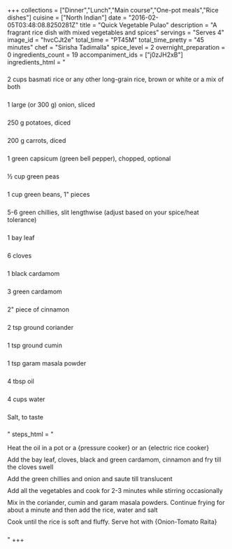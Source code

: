 +++
collections = ["Dinner","Lunch","Main course","One-pot meals","Rice dishes"]
cuisine = ["North Indian"]
date = "2016-02-05T03:48:08.8250281Z"
title = "Quick Vegetable Pulao"
description = "A fragrant rice dish with mixed vegetables and spices"
servings = "Serves 4"
image_id = "hvcCJt2e"
total_time = "PT45M"
total_time_pretty = "45 minutes"
chef = "Sirisha Tadimalla"
spice_level = 2
overnight_preparation = 0
ingredients_count = 19
accompaniment_ids = ["j0zJH2xB"]
ingredients_html = "<ul style='padding-left: 0; list-style: none;'><li itemprop='recipeIngredient' style='margin: 8px 0px;padding: 8px 0px;'>2 cups basmati rice or any other long-grain rice, brown or white or a mix of both</li><li itemprop='recipeIngredient' style='margin: 8px 0px;padding: 8px 0px;'>1 large (or 300 g) onion, sliced</li><li itemprop='recipeIngredient' style='margin: 8px 0px;padding: 8px 0px;'>250 g potatoes, diced</li><li itemprop='recipeIngredient' style='margin: 8px 0px;padding: 8px 0px;'>200 g carrots, diced</li><li itemprop='recipeIngredient' style='margin: 8px 0px;padding: 8px 0px;'>1 green capsicum (green bell pepper), chopped, optional</li><li itemprop='recipeIngredient' style='margin: 8px 0px;padding: 8px 0px;'>½ cup green peas</li><li itemprop='recipeIngredient' style='margin: 8px 0px;padding: 8px 0px;'>1 cup green beans, 1\" pieces</li><li itemprop='recipeIngredient' style='margin: 8px 0px;padding: 8px 0px;'>5-6 green chillies, slit lengthwise (adjust based on your spice/heat tolerance)</li><li itemprop='recipeIngredient' style='margin: 8px 0px;padding: 8px 0px;'>1 bay leaf</li><li itemprop='recipeIngredient' style='margin: 8px 0px;padding: 8px 0px;'>6 cloves</li><li itemprop='recipeIngredient' style='margin: 8px 0px;padding: 8px 0px;'>1 black cardamom</li><li itemprop='recipeIngredient' style='margin: 8px 0px;padding: 8px 0px;'>3 green cardamom</li><li itemprop='recipeIngredient' style='margin: 8px 0px;padding: 8px 0px;'>2\" piece of cinnamon</li><li itemprop='recipeIngredient' style='margin: 8px 0px;padding: 8px 0px;'>2 tsp ground coriander</li><li itemprop='recipeIngredient' style='margin: 8px 0px;padding: 8px 0px;'>1 tsp ground cumin</li><li itemprop='recipeIngredient' style='margin: 8px 0px;padding: 8px 0px;'>1 tsp garam masala powder</li><li itemprop='recipeIngredient' style='margin: 8px 0px;padding: 8px 0px;'>4 tbsp oil</li><li itemprop='recipeIngredient' style='margin: 8px 0px;padding: 8px 0px;'>4 cups water</li><li itemprop='recipeIngredient' style='margin: 8px 0px;padding: 8px 0px;'>Salt, to taste</li></ul>"
steps_html = "<ol style='list-style: none inside; padding-left: 0px;'><li style='padding-bottom: 10px;'><i class='step-track-icon fa fa-square-o'></i><span class='step-text' itemprop='recipeInstructions'>Heat the oil in a pot or a {pressure cooker} or an {electric rice cooker}</span></li><li style='padding-bottom: 10px;'><i class='step-track-icon fa fa-square-o'></i><span class='step-text' itemprop='recipeInstructions'>Add the bay leaf, cloves, black and green cardamom, cinnamon and fry till the cloves swell</span></li><li style='padding-bottom: 10px;'><i class='step-track-icon fa fa-square-o'></i><span class='step-text' itemprop='recipeInstructions'>Add the green chillies and onion and saute till translucent</span></li><li style='padding-bottom: 10px;'><i class='step-track-icon fa fa-square-o'></i><span class='step-text' itemprop='recipeInstructions'>Add all the vegetables and cook for 2-3 minutes while stirring occasionally</span></li><li style='padding-bottom: 10px;'><i class='step-track-icon fa fa-square-o'></i><span class='step-text' itemprop='recipeInstructions'>Mix in the coriander, cumin and garam masala powders. Continue frying for about a minute and then add the rice, water and salt</span></li><li style='padding-bottom: 10px;'><i class='step-track-icon fa fa-square-o'></i><span class='step-text' itemprop='recipeInstructions'>Cook until the rice is soft and fluffy. Serve hot with {Onion-Tomato Raita}</span></li></ol>"
+++
